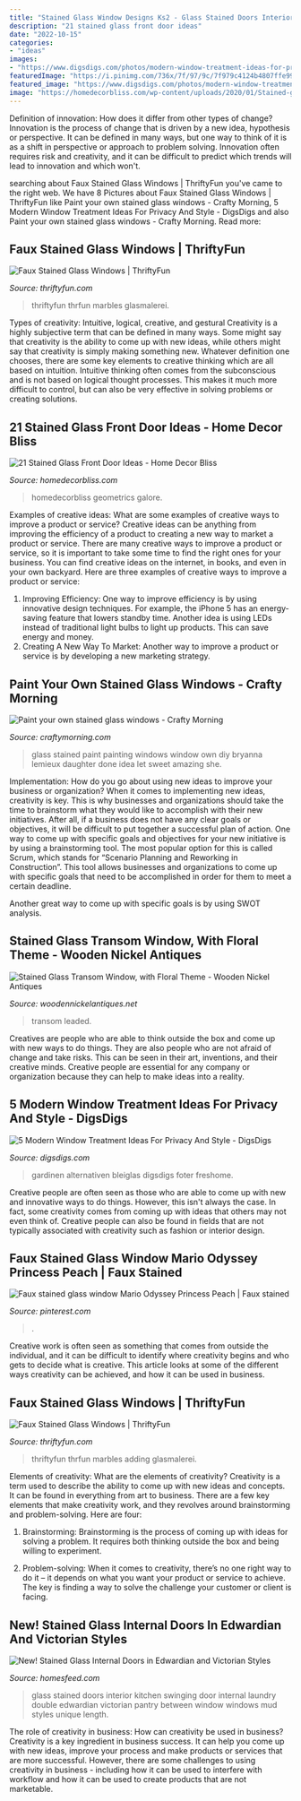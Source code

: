 ```yaml
---
title: "Stained Glass Window Designs Ks2 - Glass Stained Doors Interior Kitchen Swinging Door Internal Laundry Double Edwardian Victorian Pantry Between Window Windows Mud Styles Unique Length"
description: "21 stained glass front door ideas"
date: "2022-10-15"
categories:
- "ideas"
images:
- "https://www.digsdigs.com/photos/modern-window-treatment-ideas-for-privacy-and-style-8-554x836.png"
featuredImage: "https://i.pinimg.com/736x/7f/97/9c/7f979c4124b4807ffe99395e623e4dc9.jpg"
featured_image: "https://www.digsdigs.com/photos/modern-window-treatment-ideas-for-privacy-and-style-8-554x836.png"
image: "https://homedecorbliss.com/wp-content/uploads/2020/01/Stained-glass-art-deco-door.jpg"
---
```



Definition of innovation: How does it differ from other types of change?
Innovation is the process of change that is driven by a new idea, hypothesis or perspective. It can be defined in many ways, but one way to think of it is as a shift in perspective or approach to problem solving. Innovation often requires risk and creativity, and it can be difficult to predict which trends will lead to innovation and which won't.

	

		
searching about Faux Stained Glass Windows | ThriftyFun you've came to the right web. We have 8 Pictures about Faux Stained Glass Windows | ThriftyFun like Paint your own stained glass windows - Crafty Morning, 5 Modern Window Treatment Ideas For Privacy And Style - DigsDigs and also Paint your own stained glass windows - Crafty Morning. Read more:
		
    
## Faux Stained Glass Windows | ThriftyFun

<img loading=lazy src="https://img.thrfun.com/img/012/963/faux_stained_glass_window_3_m.jpg" onerror="this.onerror=null;this.src='https://tse2.mm.bing.net/th?id=OIP.DxnVuIbdvRsWmJRS-RXYSAAAAA&amp;pid=15.1';" alt="Faux Stained Glass Windows | ThriftyFun">

_Source: thriftyfun.com_

>thriftyfun thrfun marbles glasmalerei. 

	

Types of creativity: Intuitive, logical, creative, and gestural
Creativity is a highly subjective term that can be defined in many ways. Some might say that creativity is the ability to come up with new ideas, while others might say that creativity is simply making something new. Whatever definition one chooses, there are some key elements to creative thinking which are all based on intuition. Intuitive thinking often comes from the subconscious and is not based on logical thought processes. This makes it much more difficult to control, but can also be very effective in solving problems or creating solutions.

    
## 21 Stained Glass Front Door Ideas - Home Decor Bliss

<img loading=lazy src="https://homedecorbliss.com/wp-content/uploads/2020/01/Stained-glass-art-deco-door.jpg" onerror="this.onerror=null;this.src='https://tse3.mm.bing.net/th?id=OIP.WsL6Ej0c2c93qpX6PgF3CAHaK2&amp;pid=15.1';" alt="21 Stained Glass Front Door Ideas - Home Decor Bliss">

_Source: homedecorbliss.com_

>homedecorbliss geometrics galore. 

	

Examples of creative ideas: What are some examples of creative ways to improve a product or service?
Creative ideas can be anything from improving the efficiency of a product to creating a new way to market a product or service. There are many creative ways to improve a product or service, so it is important to take some time to find the right ones for your business. You can find creative ideas on the internet, in books, and even in your own backyard. Here are three examples of creative ways to improve a product or service: 
1. Improving Efficiency: One way to improve efficiency is by using innovative design techniques. For example, the iPhone 5 has an energy-saving feature that lowers standby time. Another idea is using LEDs instead of traditional light bulbs to light up products. This can save energy and money. 
2. Creating A New Way To Market: Another way to improve a product or service is by developing a new marketing strategy.

    
## Paint Your Own Stained Glass Windows - Crafty Morning

<img loading=lazy src="https://cdn.craftymorning.com/wp-content/uploads/2020/03/stained-glass-window-painting.jpg" onerror="this.onerror=null;this.src='https://tse4.mm.bing.net/th?id=OIP.onntHKfYpJjfDLTWrS9lgAHaJ4&amp;pid=15.1';" alt="Paint your own stained glass windows - Crafty Morning">

_Source: craftymorning.com_

>glass stained paint painting windows window own diy bryanna lemieux daughter done idea let sweet amazing she. 

	

Implementation: How do you go about using new ideas to improve your business or organization?
When it comes to implementing new ideas, creativity is key. This is why businesses and organizations should take the time to brainstorm what they would like to accomplish with their new initiatives. After all, if a business does not have any clear goals or objectives, it will be difficult to put together a successful plan of action.
One way to come up with specific goals and objectives for your new initiative is by using a brainstorming tool. The most popular option for this is called Scrum, which stands for “Scenario Planning and Reworking in Construction”. This tool allows businesses and organizations to come up with specific goals that need to be accomplished in order for them to meet a certain deadline.

Another great way to come up with specific goals is by using SWOT analysis.

    
## Stained Glass Transom Window, With Floral Theme - Wooden Nickel Antiques

<img loading=lazy src="https://www.woodennickelantiques.net/wp-content/uploads/2020/02/window-20020-3.jpg" onerror="this.onerror=null;this.src='https://tse3.mm.bing.net/th?id=OIP.RjLxJJazHpNsu5ReJ8iLIwHaKR&amp;pid=15.1';" alt="Stained Glass Transom Window, with Floral Theme - Wooden Nickel Antiques">

_Source: woodennickelantiques.net_

>transom leaded. 

	

Creatives are people who are able to think outside the box and come up with new ways to do things. They are also people who are not afraid of change and take risks. This can be seen in their art, inventions, and their creative minds. Creative people are essential for any company or organization because they can help to make ideas into a reality.

    
## 5 Modern Window Treatment Ideas For Privacy And Style - DigsDigs

<img loading=lazy src="https://www.digsdigs.com/photos/modern-window-treatment-ideas-for-privacy-and-style-8-554x836.png" onerror="this.onerror=null;this.src='https://tse3.mm.bing.net/th?id=OIP.2oaI8Drx_2XORPZhx9y1xQHaLL&amp;pid=15.1';" alt="5 Modern Window Treatment Ideas For Privacy And Style - DigsDigs">

_Source: digsdigs.com_

>gardinen alternativen bleiglas digsdigs foter freshome. 

	

Creative people are often seen as those who are able to come up with new and innovative ways to do things. However, this isn't always the case. In fact, some creativity comes from coming up with ideas that others may not even think of. Creative people can also be found in fields that are not typically associated with creativity such as fashion or interior design.

    
## Faux Stained Glass Window Mario Odyssey Princess Peach | Faux Stained

<img loading=lazy src="https://i.pinimg.com/736x/7f/97/9c/7f979c4124b4807ffe99395e623e4dc9.jpg" onerror="this.onerror=null;this.src='https://tse1.mm.bing.net/th?id=OIP.KX52q06hJYQEXFEV7yTdhQHaNJ&amp;pid=15.1';" alt="Faux stained glass window Mario Odyssey Princess Peach | Faux stained">

_Source: pinterest.com_

>. 

	

Creative work is often seen as something that comes from outside the individual, and it can be difficult to identify where creativity begins and who gets to decide what is creative. This article looks at some of the different ways creativity can be achieved, and how it can be used in business.

    
## Faux Stained Glass Windows | ThriftyFun

<img loading=lazy src="https://img.thrfun.com/img/012/963/faux_stained_glass_window_3_l.jpg" onerror="this.onerror=null;this.src='https://tse2.mm.bing.net/th?id=OIP.T5SSb2ltijQxUkGg4VBm3gHaF3&amp;pid=15.1';" alt="Faux Stained Glass Windows | ThriftyFun">

_Source: thriftyfun.com_

>thriftyfun thrfun marbles adding glasmalerei. 

	

Elements of creativity: What are the elements of creativity?
Creativity is a term used to describe the ability to come up with new ideas and concepts. It can be found in everything from art to business. There are a few key elements that make creativity work, and they revolves around brainstorming and problem-solving. Here are four:
1. Brainstorming: Brainstorming is the process of coming up with ideas for solving a problem. It requires both thinking outside the box and being willing to experiment.

2. Problem-solving: When it comes to creativity, there’s no one right way to do it – it depends on what you want your product or service to achieve. The key is finding a way to solve the challenge your customer or client is facing.


    
## New! Stained Glass Internal Doors In Edwardian And Victorian Styles

<img loading=lazy src="https://homesfeed.com/wp-content/uploads/2015/12/Beautiful-stained-glass-interior-door-idea.jpg" onerror="this.onerror=null;this.src='https://tse1.mm.bing.net/th?id=OIP.FHM59p1XWprnx_xQcjF5rQHaLI&amp;pid=15.1';" alt="New! Stained Glass Internal Doors in Edwardian and Victorian Styles">

_Source: homesfeed.com_

>glass stained doors interior kitchen swinging door internal laundry double edwardian victorian pantry between window windows mud styles unique length. 

	

The role of creativity in business: How can creativity be used in business?
Creativity is a key ingredient in business success. It can help you come up with new ideas, improve your process and make products or services that are more successful. However, there are some challenges to using creativity in business - including how it can be used to interfere with workflow and how it can be used to create products that are not marketable.

